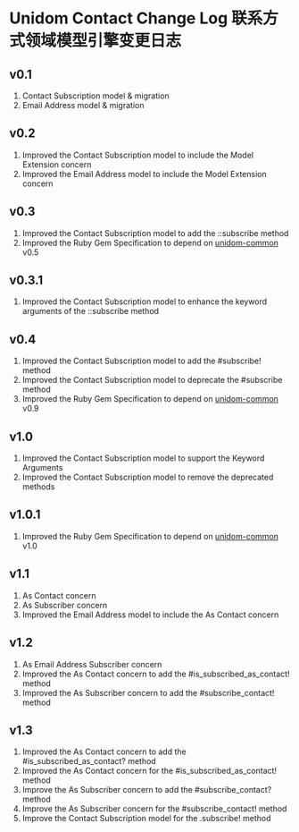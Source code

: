 # Unidom Contact Change Log 联系方式领域模型引擎变更日志

## v0.1
1. Contact Subscription model & migration
2. Email Address model & migration

## v0.2
1. Improved the Contact Subscription model to include the Model Extension concern
2. Improved the Email Address model to include the Model Extension concern

## v0.3
1. Improved the Contact Subscription model to add the ::subscribe method
2. Improved the Ruby Gem Specification to depend on [unidom-common](https://github.com/topbitdu/unidom-common) v0.5

## v0.3.1
1. Improved the Contact Subscription model to enhance the keyword arguments of the ::subscribe method

## v0.4
1. Improved the Contact Subscription model to add the #subscribe! method
2. Improved the Contact Subscription model to deprecate the #subscribe method
3. Improved the Ruby Gem Specification to depend on [unidom-common](https://github.com/topbitdu/unidom-common) v0.9

## v1.0
1. Improved the Contact Subscription model to support the Keyword Arguments
2. Improved the Contact Subscription model to remove the deprecated methods

## v1.0.1
1. Improved the Ruby Gem Specification to depend on [unidom-common](https://github.com/topbitdu/unidom-common) v1.0

## v1.1
1. As Contact concern
2. As Subscriber concern
3. Improved the Email Address model to include the As Contact concern

## v1.2
1. As Email Address Subscriber concern
2. Improved the As Contact concern to add the #is_subscribed_as_contact! method
3. Improved the As Subscriber concern to add the #subscribe_contact! method

## v1.3
1. Improved the As Contact concern to add the #is_subscribed_as_contact? method
2. Improved the As Contact concern for the #is_subscribed_as_contact! method
3. Improve the As Subscriber concern to add the #subscribe_contact? method
4. Improve the As Subscriber concern for the #subscribe_contact! method
5. Improve the Contact Subscription model for the .subscribe! method
